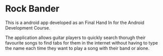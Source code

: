 # Rock Bander
This is a android app developed as an Final Hand In for the Android Development Course.

The application allows guitar players to quickly search thorugh their favourite songs to find tabs for them in the internet without
having to type the name each time they want to play a song with their band or alone.
